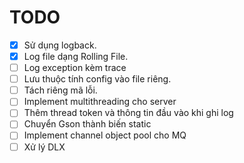 # TODO

- [x] Sử dụng logback.
- [x] Log file dạng Rolling File.
- [ ] Log exception kèm trace
- [ ] Lưu thuộc tính config vào file riêng.
- [ ] Tách riêng mã lỗi.
- [ ] Implement multithreading cho server
- [ ] Thêm thread token và thông tin đầu vào khi ghi log
- [ ] Chuyển Gson thành biến static
- [ ] Implement channel object pool cho MQ
- [ ] Xử lý DLX